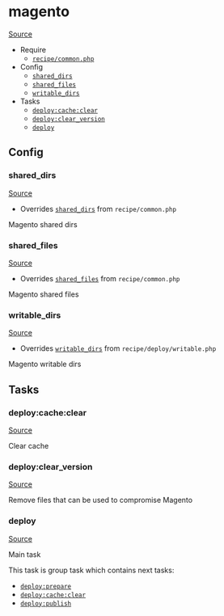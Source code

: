<!-- DO NOT EDIT THIS FILE! -->
<!-- Instead edit recipe/magento.php -->
<!-- Then run bin/docgen -->

# magento

[Source](/recipe/magento.php)



* Require
  * [`recipe/common.php`](/docs/recipe/common.md)
* Config
  * [`shared_dirs`](#shared_dirs)
  * [`shared_files`](#shared_files)
  * [`writable_dirs`](#writable_dirs)
* Tasks
  * [`deploy:cache:clear`](#deploycacheclear)
  * [`deploy:clear_version`](#deployclear_version)
  * [`deploy`](#deploy)

## Config
### shared_dirs
[Source](/recipe/magento.php#L11)

* Overrides [`shared_dirs`](/docs/recipe/common.md#shared_dirs) from `recipe/common.php`

Magento shared dirs

### shared_files
[Source](/recipe/magento.php#L14)

* Overrides [`shared_files`](/docs/recipe/common.md#shared_files) from `recipe/common.php`

Magento shared files

### writable_dirs
[Source](/recipe/magento.php#L17)

* Overrides [`writable_dirs`](/docs/recipe/deploy/writable.md#writable_dirs) from `recipe/deploy/writable.php`

Magento writable dirs


## Tasks
### deploy:cache:clear
[Source](/recipe/magento.php#L22)

Clear cache

### deploy:clear_version
[Source](/recipe/magento.php#L29)

Remove files that can be used to compromise Magento

### deploy
[Source](/recipe/magento.php#L42)

Main task

This task is group task which contains next tasks:
* [`deploy:prepare`](/docs/recipe/common.md#deployprepare)
* [`deploy:cache:clear`](/docs/recipe/magento.md#deploycacheclear)
* [`deploy:publish`](/docs/recipe/common.md#deploypublish)


